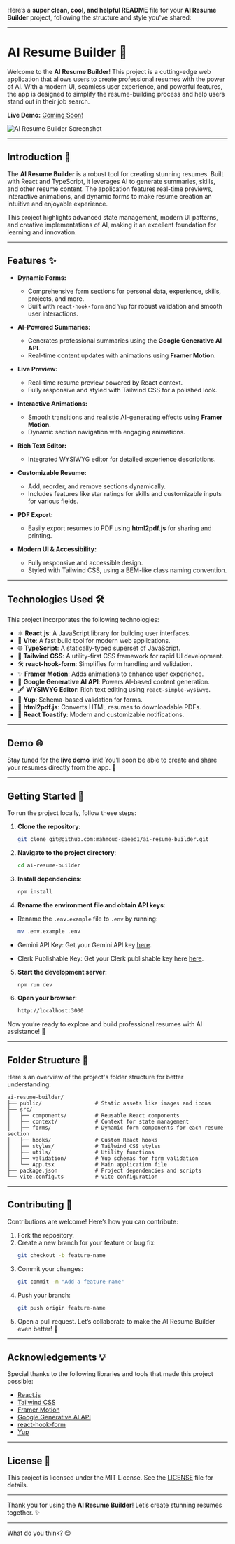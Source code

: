 Here’s a **super clean, cool, and helpful README** file for your **AI Resume Builder** project, following the structure and style you've shared:

---

# AI Resume Builder 🚀

Welcome to the **AI Resume Builder**! This project is a cutting-edge web application that allows users to create professional resumes with the power of AI. With a modern UI, seamless user experience, and powerful features, the app is designed to simplify the resume-building process and help users stand out in their job search.

**Live Demo:** [Coming Soon!]()

![AI Resume Builder Screenshot](./public/ai-resume-builder.png "AI Resume Builder App")

---

## Introduction 📜

The **AI Resume Builder** is a robust tool for creating stunning resumes. Built with React and TypeScript, it leverages AI to generate summaries, skills, and other resume content. The application features real-time previews, interactive animations, and dynamic forms to make resume creation an intuitive and enjoyable experience.

This project highlights advanced state management, modern UI patterns, and creative implementations of AI, making it an excellent foundation for learning and innovation.

---

## Features ✨

- **Dynamic Forms:**
  - Comprehensive form sections for personal data, experience, skills, projects, and more.
  - Built with `react-hook-form` and `Yup` for robust validation and smooth user interactions.

- **AI-Powered Summaries:**
  - Generates professional summaries using the **Google Generative AI API**.
  - Real-time content updates with animations using **Framer Motion**.

- **Live Preview:**
  - Real-time resume preview powered by React context.
  - Fully responsive and styled with Tailwind CSS for a polished look.

- **Interactive Animations:**
  - Smooth transitions and realistic AI-generating effects using **Framer Motion**.
  - Dynamic section navigation with engaging animations.

- **Rich Text Editor:**
  - Integrated WYSIWYG editor for detailed experience descriptions.

- **Customizable Resume:**
  - Add, reorder, and remove sections dynamically.
  - Includes features like star ratings for skills and customizable inputs for various fields.

- **PDF Export:**
  - Easily export resumes to PDF using **html2pdf.js** for sharing and printing.

- **Modern UI & Accessibility:**
  - Fully responsive and accessible design.
  - Styled with Tailwind CSS, using a BEM-like class naming convention.

---

## Technologies Used 🛠️

This project incorporates the following technologies:

- ⚛️ **React.js**: A JavaScript library for building user interfaces.
- 🚀 **Vite**: A fast build tool for modern web applications.
- 🌐 **TypeScript**: A statically-typed superset of JavaScript.
- 🎨 **Tailwind CSS**: A utility-first CSS framework for rapid UI development.
- 🛠️ **react-hook-form**: Simplifies form handling and validation.
- ✨ **Framer Motion**: Adds animations to enhance user experience.
- 🤖 **Google Generative AI API**: Powers AI-based content generation.
- 🖋️ **WYSIWYG Editor**: Rich text editing using `react-simple-wysiwyg`.
- 📜 **Yup**: Schema-based validation for forms.
- 📄 **html2pdf.js**: Converts HTML resumes to downloadable PDFs.
- 🔔 **React Toastify**: Modern and customizable notifications.

---

## Demo 🌐

Stay tuned for the **live demo** link! You’ll soon be able to create and share your resumes directly from the app. 🚀

---

## Getting Started 🚀

To run the project locally, follow these steps:

1. **Clone the repository**:
   ```bash
   git clone git@github.com:mahmoud-saeed1/ai-resume-builder.git
   ```

2. **Navigate to the project directory**:
   ```bash
   cd ai-resume-builder
   ```

3. **Install dependencies**:
   ```bash
   npm install
   ```
4. **Rename the environment file and obtain API keys**:  
- Rename the `.env.example` file to `.env` by running:

   ```bash
   mv .env.example .env 
   ```
- Gemini API Key: Get your Gemini API key [here](https://aistudio.google.com/app/apikey).
- Clerk Publishable Key: Get your Clerk publishable key here [here](https://clerk.com/).

5. **Start the development server**:
   ```bash
   npm run dev
   ```

6. **Open your browser**:
   ```bash
   http://localhost:3000
   ```

Now you’re ready to explore and build professional resumes with AI assistance! 🎉

---

## Folder Structure 📂

Here's an overview of the project's folder structure for better understanding:

```
ai-resume-builder/
├── public/                 # Static assets like images and icons
├── src/
│   ├── components/         # Reusable React components
│   ├── context/            # Context for state management
│   ├── forms/              # Dynamic form components for each resume section
│   ├── hooks/              # Custom React hooks
│   ├── styles/             # Tailwind CSS styles
│   ├── utils/              # Utility functions
│   ├── validation/         # Yup schemas for form validation
│   └── App.tsx             # Main application file
├── package.json            # Project dependencies and scripts
└── vite.config.ts          # Vite configuration
```

---

## Contributing 🤝

Contributions are welcome! Here’s how you can contribute:

1. Fork the repository.
2. Create a new branch for your feature or bug fix:
   ```bash
   git checkout -b feature-name
   ```
3. Commit your changes:
   ```bash
   git commit -m "Add a feature-name"
   ```
4. Push your branch:
   ```bash
   git push origin feature-name
   ```
5. Open a pull request. Let’s collaborate to make the AI Resume Builder even better! 🙌

---

## Acknowledgements 💡

Special thanks to the following libraries and tools that made this project possible:

- [React.js](https://reactjs.org/)
- [Tailwind CSS](https://tailwindcss.com/)
- [Framer Motion](https://www.framer.com/motion/)
- [Google Generative AI API](https://developers.google.com/generative-ai)
- [react-hook-form](https://react-hook-form.com/)
- [Yup](https://github.com/jquense/yup)

---

## License 📝

This project is licensed under the MIT License. See the [LICENSE](LICENSE) file for details.

---

Thank you for using the **AI Resume Builder**! Let’s create stunning resumes together. ✨

--- 

What do you think? 😊